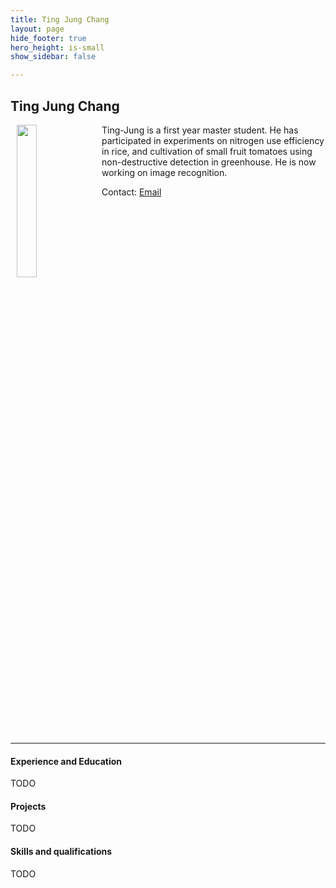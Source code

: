 ```yaml
---
title: Ting Jung Chang
layout: page
hide_footer: true
hero_height: is-small
show_sidebar: false

---
```


## Ting Jung Chang
<img src="{{site.url}}/alumni/ting_jung_chang.jpg" align="left" hspace="10" width="25%">

Ting-Jung is a first year master student. He has participated in experiments on nitrogen use efficiency in rice, and cultivation of small fruit tomatoes using non-destructive detection in greenhouse. He is now working on image recognition.

Contact:
<i class="fas fa-at"></i> [Email](mailto:poillexr123@gmail.com)
<!--
<i class="fab fa-github"></i> [Github]()  
<i class="fab fa-linkedin"></i> [LinkedIn]()
<i class="fab fa-google"></i> [Google Scholar]()  
-->

<br clear="all">
<hr class="solid">



#### Experience and Education
TODO

#### Projects
TODO

#### Skills and qualifications
TODO
